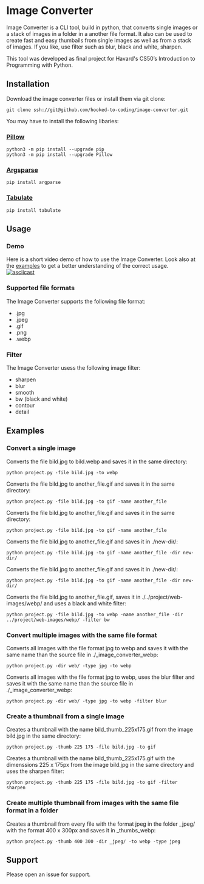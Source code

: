 # Image Converter
Image Converter is a CLI tool, build in python, that converts single images or a stack of images in a folder in a another file format. It also can be used to create fast and easy thumbails from single images as well as from a stack of images. If you like, use filter such as blur, black and white, sharpen.

This tool was developed as final project for Havard's CS50’s Introduction to Programming with Python.

## Installation

Download the image converter files or install them via git clone:

```
git clone ssh://git@github.com/hooked-to-coding/image-converter.git
```

You may have to install the following libaries:

### <a href="https://pillow.readthedocs.io/en/stable/index.html" title="Pillow" target="_blank">Pillow</a>
```
python3 -m pip install --upgrade pip
python3 -m pip install --upgrade Pillow
```

### <a href="https://docs.python.org/3/library/argparse.html" title="Argsparse" target="_blank">Argsparse</a>
```
pip install argparse
```

### <a href="https://pypi.org/project/tabulate/" title="Tabulate" target="_blank">Tabulate</a>
```
pip install tabulate
```

## Usage

### Demo

Here is a short video demo of how to use the Image Converter. Look also at the [examples](#examples) to get a better understanding of the correct usage.
[![asciicast](https://asciinema.org/a/b6UR6u0ojoLKRfPfOrV6ak3Ic.svg)](https://asciinema.org/a/b6UR6u0ojoLKRfPfOrV6ak3Ic)

### Supported file formats
The Image Converter supports the following file format:
* .jpg
* .jpeg
* .gif
* .png
* .webp

### Filter
The Image Converter usess the following image filter:
* sharpen
* blur
* smooth
* bw (black and white)
* contour
* detail

## <div name="examples">Examples</div>

### Convert a single image
Converts the file bild.jpg to bild.webp and saves it in the same directory:

```
python project.py -file bild.jpg -to webp
```

Converts the file bild.jpg to another_file.gif and saves it in the same directory:

```
python project.py -file bild.jpg -to gif -name another_file
```

Converts the file bild.jpg to another_file.gif and saves it in the same directory:

```
python project.py -file bild.jpg -to gif -name another_file
```

Converts the file bild.jpg to another_file.gif and saves it in ./new-dir/:

```
python project.py -file bild.jpg -to gif -name another_file -dir new-dir/
```

Converts the file bild.jpg to another_file.gif and saves it in ./new-dir/:

```
python project.py -file bild.jpg -to gif -name another_file -dir new-dir/
```

Converts the file bild.jpg to another_file.gif, saves it in ./../project/web-images/webp/ and uses a black and white filter:

```
python project.py -file bild.jpg -to webp -name another_file -dir ../project/web-images/webp/ -filter bw
```

### Convert multiple images with the same file format

Converts all images with the file format jpg to webp and saves it with the same name than the source file in ./_image_converter_webp:

```
python project.py -dir web/ -type jpg -to webp
```

Converts all images with the file format jpg to webp, uses the blur filter and saves it with the same name than the source file in ./_image_converter_webp:

```
python project.py -dir web/ -type jpg -to webp -filter blur
```

### Create a thumbnail from a single image

Creates a thumbnail with the name bild_thumb_225x175.gif from the image bild.jpg in the same directory:
```
python project.py -thumb 225 175 -file bild.jpg -to gif
```

Creates a thumbnail with the name bild_thumb_225x175.gif with the dimenssions 225 x 175px from the image bild.jpg in the same directory and uses the sharpen filter:
```
python project.py -thumb 225 175 -file bild.jpg -to gif -filter sharpen
```

### Create multiple thumbnail from images with the same file format in a folder

Creates a thumbnail from every file with the format jpeg in the folder _jpeg/ with the format 400 x 300px and saves it in _thumbs_webp:

```
python project.py -thumb 400 300 -dir _jpeg/ -to webp -type jpeg
```


## Support

Please open an issue for support.
